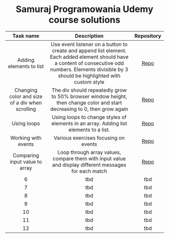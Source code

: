 <h1 align="center">Samuraj Programowania Udemy course solutions</h1>

<div align="center"> 

| Task name | Description | Repository |
| :------------: | :--------: | :--------: |
| Adding elements to list |  Use event listener on a button to create and append list element. Each added element should have a content of consecutive odd numbers. Elements divisible by 3 should be highlighted with custom style  | <a href="https://github.com/dnksebastian/projekty-js/tree/main/Projekt1" target="_blank">Repo</a> |
| Changing color and size of a div when scrolling | The div should repeatedly grow to 50% browser window height, then change color and start decreasing to 0, then grow again | <a href="https://github.com/dnksebastian/projekty-js/tree/main/Projekt2" target="_blank">Repo</a> |
| Using loops | Using loops to change styles of elements in an array. Adding list elements to a list. | <a href="https://github.com/dnksebastian/projekty-js/tree/main/Projekt3" target="_blank">Repo</a> |
| Working with events | Various exercises focusing on events | <a href="https://github.com/dnksebastian/projekty-js/tree/main/Projekt4" target="_blank">Repo</a> |
| Comparing input value to array | Loop through array values, compare them with input value and display different messages for each match | <a href="https://github.com/dnksebastian/projekty-js/tree/main/Projekt5" target="_blank">Repo</a> |
| 6 | tbd | tbd |
| 7 | tbd | tbd |
| 8 | tbd | tbd |
| 9 | tbd | tbd |
| 10 | tbd | tbd |
| 11 | tbd | tbd |
| 12 | tbd | tbd |

</div>